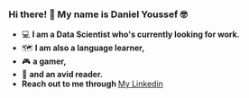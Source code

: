 ### Hi there! 👋 My name is Daniel Youssef :nerd_face:
- :computer: <strong>I am a Data Scientist who's currently looking for work.</strong>
- :world_map: <strong>I am also a language learner,</strong>
- :video_game: <strong>a gamer,</strong>
- :open_book: <strong>and an avid reader.</strong>
- <strong>Reach out to me through </strong> <a href = "https://www.linkedin.com/in/daniel-youssef-46a49721b/" target = "_blank" rel="noopener noreferrer">My Linkedin</a>
